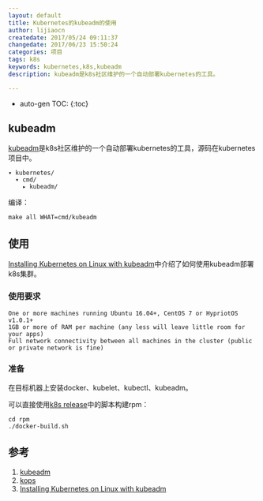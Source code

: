```yaml
---
layout: default
title: Kubernetes的kubeadm的使用
author: lijiaocn
createdate: 2017/05/24 09:11:37
changedate: 2017/06/23 15:50:24
categories: 项目
tags: k8s
keywords: kubernetes,k8s,kubeadm
description: kubeadm是k8s社区维护的一个自动部署kubernetes的工具。

---
```


* auto-gen TOC:
{:toc}

## kubeadm 

[kubeadm][1]是k8s社区维护的一个自动部署kubernetes的工具，源码在kubernetes项目中。

	▾ kubernetes/
	  ▾ cmd/
	    ▸ kubeadm/

编译：

	make all WHAT=cmd/kubeadm

## 使用

[Installing Kubernetes on Linux with kubeadm][3]中介绍了如何使用kubeadm部署k8s集群。

### 使用要求

	One or more machines running Ubuntu 16.04+, CentOS 7 or HypriotOS v1.0.1+
	1GB or more of RAM per machine (any less will leave little room for your apps)
	Full network connectivity between all machines in the cluster (public or private network is fine)

### 准备

在目标机器上安装docker、kubelet、kubectl、kubeadm。

可以直接使用[k8s release][4]中的脚本构建rpm：

	cd rpm
	./docker-build.sh

## 参考

1. [kubeadm][1]
2. [kops][2]
3. [Installing Kubernetes on Linux with kubeadm][3]

[1]: https://github.com/kubernetes/kubeadm "kubeadm"
[2]: https://github.com/kubernetes/kops "kops"
[3]: https://kubernetes.io/docs/getting-started-guides/kubeadm/ "Installing Kubernetes on Linux with kubeadm"
[4]: https://github.com/kubernetes/release "k8s release"
